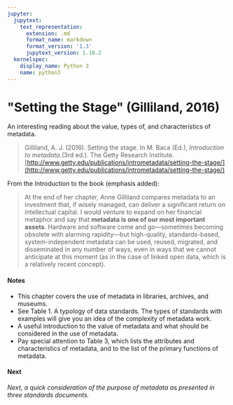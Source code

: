 ```yaml
---
jupyter:
  jupytext:
    text_representation:
      extension: .md
      format_name: markdown
      format_version: '1.3'
      jupytext_version: 1.10.2
  kernelspec:
    display_name: Python 3
    name: python3
---
```


<!-- #region id="u8I2NNdV_3OJ" -->
# "Setting the Stage" (Gilliland, 2016)

An interesting reading about the value, types of, and characteristics of metadata.

> Gilliland, A. J. (2016). Setting the stage. In M. Baca (Ed.), _Introduction to metadata_.(3rd ed.). The Getty Research Institute. [http://www.getty.edu/publications/intrometadata/setting-the-stage/](http://www.getty.edu/publications/intrometadata/setting-the-stage/)

From the Introduction to the book (emphasis added):

> At the end of her chapter, Anne Gilliland compares metadata to an investment that, if wisely managed, can deliver a significant return on intellectual capital. I would venture to expand on her financial metaphor and say that **metadata is one of our most important assets**. Hardware and software come and go—sometimes becoming obsolete with alarming rapidity—but high-quality, standards-based, system-independent metadata can be used, reused, migrated, and disseminated in any number of ways, even in ways that we cannot anticipate at this moment (as in the case of linked open data, which is a relatively recent concept).

#### Notes

*   This chapter covers the use of metadata in libraries, archives, and museums. 
*   See Table 1. A typology of data standards. The types of standards with examples will give you an idea of the complexity of metadata work.
*   A useful introduction to the value of metadata and what should be considered in the use of metadata.
*   Pay special attention to Table 3, which lists the attributes and characteristics of metadata, and to the list of the primary functions of metadata.

#### **Next**

_Next, a quick consideration of the purpose of metadata as presented in three standards documents._
<!-- #endregion -->

```python id="J5zkTPhG_2NQ"

```
